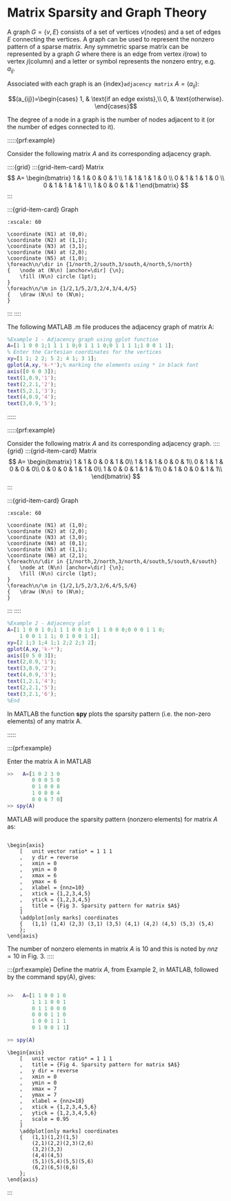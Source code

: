 # Matrix Sparsity and Graph Theory

A graph $G = \{v,E\}$ consists of a set of vertices $v\text{(nodes)}$
and a set of edges $E$ connecting the vertices. A graph can be used to
represent the nonzero pattern of a sparse matrix. Any symmetric sparse
matrix can be represented by a graph $G$ where there is an edge from
vertex $i\text{(row)}$ to vertex $j\text{(column)}$ and a letter
or symbol represents the nonzero entry, e.g. $a_{ij}$.

Associated with each graph is an {index}`adjacency matrix` $A = (a_{ij})$:

$$(a_{ij})=\begin{cases}
        1, & \text{if an edge exists},\\
        0, & \text{otherwise}.
    \end{cases}$$

The degree of a node in a graph is the number of nodes adjacent to it
(or the number of edges connected to it).

:::::{prf:example}

Consider the following matrix $A$ and its corresponding adjacency graph.

::::{grid}
:::{grid-item-card} Matrix
$$
A=
    \begin{bmatrix}
      1 & 1 & 0 & 0 & 1 \\
      1 & 1 & 1 & 1 & 0 \\
      0 & 1 & 1 & 1 & 0 \\
      0 & 1 & 1 & 1 & 1 \\
      1 & 0 & 0 & 1 & 1
    \end{bmatrix}
$$
:::

:::{grid-item-card} Graph
```{tikz}  
:xscale: 60

\coordinate (N1) at (0,0);
\coordinate (N2) at (1,1);
\coordinate (N3) at (3,1);
\coordinate (N4) at (2,0);
\coordinate (N5) at (1,0);
\foreach\n/\dir in {1/north,2/south,3/south,4/north,5/north}
{   \node at (N\n) [anchor=\dir] {\n};
    \fill (N\n) circle (1pt);
}
\foreach\n/\m in {1/2,1/5,2/3,2/4,3/4,4/5}
{   \draw (N\n) to (N\m);
}
```
:::
::::


The following MATLAB .m file produces the adjacency graph of matrix A:

```matlab
%Example 1 - Adjacency graph using gplot function
A=[1 1 0 0 1;1 1 1 1 0;0 1 1 1 0;0 1 1 1 1;1 0 0 1 1];
% Enter the Cartesian coordinates for the vertices
xy=[1 1; 2 2; 5 2; 4 1; 3 1];
gplot(A,xy,'k-*');% marking the elements using * in black font
axis([0 6 0 3]);
text(1,0.9,'1');
text(2,2.1,'2');
text(5,2.1,'3');
text(4,0.9,'4');
text(3,0.9,'5');        
```
:::::

:::::{prf:example}

Consider the following matrix $A$ and its corresponding adjacency graph.
::::{grid}
:::{grid-item-card} Matrix
$$
A=
    \begin{bmatrix}
      1 & 1 & 0 & 0 & 1 & 0\\
      1 & 1 & 1 & 0 & 0 & 1\\
      0 & 1 & 1 & 0 & 0 & 0\\
      0 & 0 & 0 & 1 & 1 & 0\\
      1 & 0 & 0 & 1 & 1 & 1\\
      0 & 1 & 0 & 0 & 1 & 1\\
    \end{bmatrix}
$$
:::

:::{grid-item-card} Graph
```{tikz}  
:xscale: 60

\coordinate (N1) at (1,0);
\coordinate (N2) at (2,0);
\coordinate (N3) at (3,0);
\coordinate (N4) at (0,1);
\coordinate (N5) at (1,1);
\coordinate (N6) at (2,1);
\foreach\n/\dir in {1/north,2/north,3/north,4/south,5/south,6/south}
{   \node at (N\n) [anchor=\dir] {\n};
    \fill (N\n) circle (1pt);
}
\foreach\n/\m in {1/2,1/5,2/3,2/6,4/5,5/6}
{   \draw (N\n) to (N\m);
}
```
:::
::::

```matlab
%Example 2 - Adjacency plot
A=[1 1 0 0 1 0;1 1 1 0 0 1;0 1 1 0 0 0;0 0 0 1 1 0;
    1 0 0 1 1 1; 0 1 0 0 1 1];
xy=[2 1;3 1;4 1;1 2;2 2;3 2];
gplot(A,xy,'k-*');
axis([0 5 0 3]);
text(2,0.9,'1');
text(3,0.9,'2');
text(4,0.9,'3');
text(1,2.1,'4');
text(2,2.1,'5');
text(3,2.1,'6');
%End                                            
```

In MATLAB the function **spy** plots the sparsity pattern (i.e. the
non-zero elements) of any matrix A. 

:::::

:::{prf:example}

Enter the matrix A in MATLAB

```matlab
>>   A=[1 0 2 3 0
        0 0 0 5 0
        0 1 0 0 8
        1 0 0 0 4
        0 0 6 7 0] 
>> spy(A)
```
MATLAB will produce the sparsity pattern (nonzero elements) for matrix
$A$ as:

```{tikz}  

\begin{axis}
    [   unit vector ratio* = 1 1 1
    ,   y dir = reverse
    ,   xmin = 0
    ,   ymin = 0
    ,   xmax = 6
    ,   ymax = 6
    ,   xlabel = {nnz=10}
    ,   xtick = {1,2,3,4,5}
    ,   ytick = {1,2,3,4,5}
    ,   title = {Fig 3. Sparsity pattern for matrix $A$}
    ]
    \addplot[only marks] coordinates
    {   (1,1) (1,4) (2,3) (3,1) (3,5) (4,1) (4,2) (4,5) (5,3) (5,4)
    };
\end{axis}
```

The number of nonzero elements in matrix $A$ is $10$ and this is noted
by $nnz=10$ in Fig. 3.
::::

:::{prf:example}
Define the matrix $A$, from Example 2, in
MATLAB, followed by the command spy(A), gives:

```matlab

>>   A=[1 1 0 0 1 0
        1 1 1 0 0 1
        0 1 1 0 0 0
        0 0 0 1 1 0
        1 0 0 1 1 1
        0 1 0 0 1 1]

>> spy(A)
```    

```{tikz}
\begin{axis}
    [   unit vector ratio* = 1 1 1
    ,   title = {Fig 4. Sparsity pattern for matrix $A$}
    ,   y dir = reverse
    ,   xmin = 0
    ,   ymin = 0
    ,   xmax = 7
    ,   ymax = 7
    ,   xlabel = {nnz=18}
    ,   xtick = {1,2,3,4,5,6}
    ,   ytick = {1,2,3,4,5,6}
    ,   scale = 0.95
    ]
    \addplot[only marks] coordinates
    {   (1,1)(1,2)(1,5)
        (2,1)(2,2)(2,3)(2,6)
        (3,2)(3,3)
        (4,4)(4,5)
        (5,1)(5,4)(5,5)(5,6)
        (6,2)(6,5)(6,6)
    };
\end{axis}
```
:::